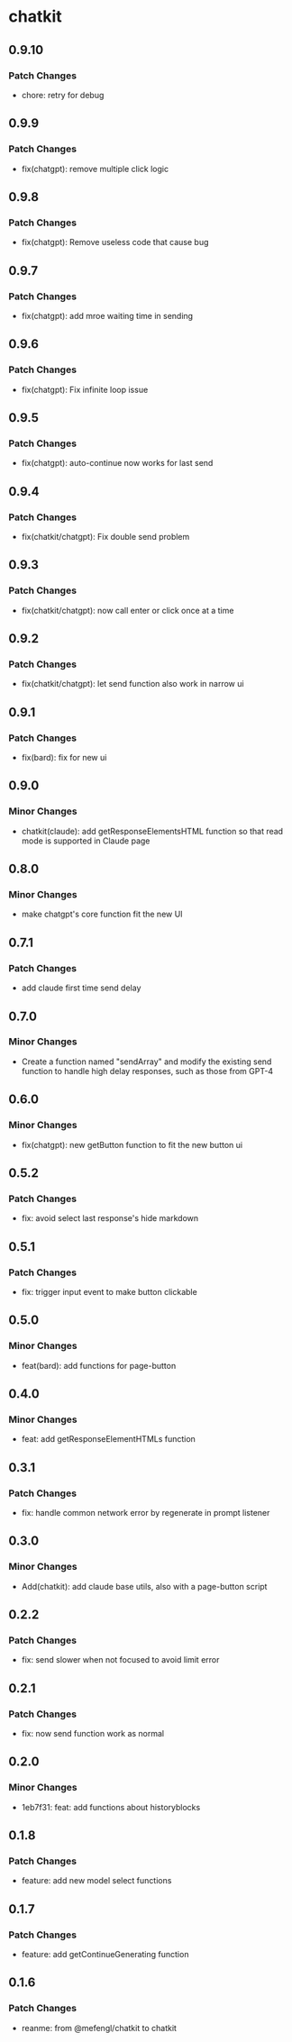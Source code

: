 # chatkit

## 0.9.10

### Patch Changes

- chore: retry for debug

## 0.9.9

### Patch Changes

- fix(chatgpt): remove multiple click logic

## 0.9.8

### Patch Changes

- fix(chatgpt): Remove useless code that cause bug

## 0.9.7

### Patch Changes

- fix(chatgpt): add mroe waiting time in sending

## 0.9.6

### Patch Changes

- fix(chatgpt): Fix infinite loop issue

## 0.9.5

### Patch Changes

- fix(chatgpt): auto-continue now works for last send

## 0.9.4

### Patch Changes

- fix(chatkit/chatgpt): Fix double send problem

## 0.9.3

### Patch Changes

- fix(chatkit/chatgpt): now call enter or click once at a time

## 0.9.2

### Patch Changes

- fix(chatkit/chatgpt): let send function also work in narrow ui

## 0.9.1

### Patch Changes

- fix(bard): fix for new ui

## 0.9.0

### Minor Changes

- chatkit(claude): add getResponseElementsHTML function so that read mode is supported in Claude page

## 0.8.0

### Minor Changes

- make chatgpt's core function fit the new UI

## 0.7.1

### Patch Changes

- add claude first time send delay

## 0.7.0

### Minor Changes

- Create a function named "sendArray" and modify the existing send function to handle high delay responses, such as those from GPT-4

## 0.6.0

### Minor Changes

- fix(chatgpt): new getButton function to fit the new button ui

## 0.5.2

### Patch Changes

- fix: avoid select last response's hide markdown

## 0.5.1

### Patch Changes

- fix: trigger input event to make button clickable

## 0.5.0

### Minor Changes

- feat(bard): add functions for page-button

## 0.4.0

### Minor Changes

- feat: add getResponseElementHTMLs function

## 0.3.1

### Patch Changes

- fix: handle common network error by regenerate in prompt listener

## 0.3.0

### Minor Changes

- Add(chatkit): add claude base utils, also with a page-button script

## 0.2.2

### Patch Changes

- fix: send slower when not focused to avoid limit error

## 0.2.1

### Patch Changes

- fix: now send function work as normal

## 0.2.0

### Minor Changes

- 1eb7f31: feat: add functions about historyblocks

## 0.1.8

### Patch Changes

- feature: add new model select functions

## 0.1.7

### Patch Changes

- feature: add getContinueGenerating function

## 0.1.6

### Patch Changes

- reanme: from @mefengl/chatkit to chatkit
